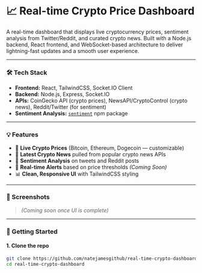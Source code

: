 # 📈 Real-time Crypto Price Dashboard

A real-time dashboard that displays live cryptocurrency prices, sentiment analysis from Twitter/Reddit, and curated crypto news. Built with a Node.js backend, React frontend, and WebSocket-based architecture to deliver lightning-fast updates and a smooth user experience.

---

### 🛠 Tech Stack

- **Frontend:** React, TailwindCSS, Socket.IO Client  
- **Backend:** Node.js, Express, Socket.IO  
- **APIs:** CoinGecko API (crypto prices), NewsAPI/CryptoControl (crypto news), Reddit/Twitter (for sentiment)  
- **Sentiment Analysis:** [`sentiment`](https://www.npmjs.com/package/sentiment) npm package  

---

### 💡 Features

- 🔄 **Live Crypto Prices** (Bitcoin, Ethereum, Dogecoin — customizable)
- 📰 **Latest Crypto News** pulled from popular crypto news APIs
- 💬 **Sentiment Analysis** on tweets and Reddit posts
- 🔔 **Real-time Alerts** based on price thresholds *(Coming Soon)*
- 📊 **Clean, Responsive UI** with TailwindCSS styling

---

### 📸 Screenshots

> _(Coming soon once UI is complete)_

---

### 🚀 Getting Started

#### 1. Clone the repo

```bash
git clone https://github.com/natejamesgithub/real-time-crypto-dashboard.git
cd real-time-crypto-dashboard
